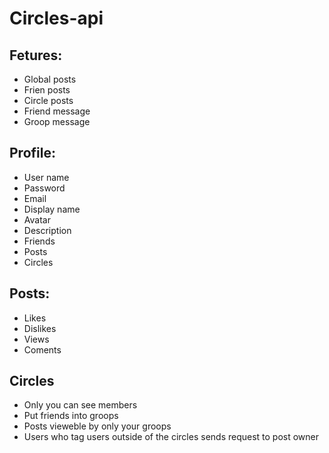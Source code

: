 # Circles-api

## Fetures:
* Global posts
* Frien posts
* Circle posts
* Friend message
* Groop message

## Profile: 
* User name
* Password
* Email
* Display name
* Avatar
* Description
* Friends
* Posts
* Circles

## Posts: 
* Likes
* Dislikes
* Views
* Coments

##  Circles
* Only you can see members
* Put friends into groops
* Posts vieweble by only your groops
* Users who tag users outside of the circles sends request to post owner
